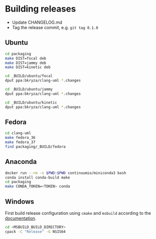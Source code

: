# Building releases

* Update CHANGELOG.md
* Tag the release commit, e.g. ```git tag 0.1.0```

## Ubuntu

```bash
cd packaging
make DIST=focal deb
make DIST=jammy deb
make DIST=kinetic deb

cd _BUILD/ubuntu/focal
dput ppa:bkryza/clang-uml *.changes

cd _BUILD/ubuntu/jammy
dput ppa:bkryza/clang-uml *.changes

cd _BUILD/ubuntu/kinetic
dput ppa:bkryza/clang-uml *.changes

```

## Fedora

```bash
cd clang-uml
make fedora_36
make fedora_37
find packaging/_BUILD/fedora
```

## Anaconda

```bash
docker run --rm -v $PWD:$PWD continuumio/miniconda3 bash
conda install conda-build make
cd packaging
make CONDA_TOKEN=<TOKEN> conda
```

## Windows

First build release configuration using `cmake` and `msbuild` according
to the [documentation](../docs/installation.md#visual-studio-native-build).

```bash
cd <MSBUILD_BUILD_DIRECTORY>
cpack -C "Release" -G NSIS64
```